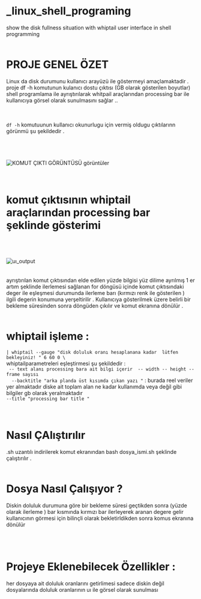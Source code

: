 <br/><br/>
# _linux_shell_programing
show the disk fullness situation with  whiptail user interface in shell programming <br/><br/>

# PROJE GENEL ÖZET 
Linux da disk durumunu kullanıcı arayüzü ile göstermeyi amaçlamaktadir .
 proje df -h komutunun kulanıcı dostu çıktısı (GB olarak gösterilen boyutlar) shell programlama ile ayrıştırılarak whitpail araçlarından processing bar ile kullanıcıya görsel olarak sunulmasını sağlar ..
 <br/><br/><br/>


`df -h` komutuunun kullanıcı okunurlugu için vermiş oldugu çıktılarınn görünmü şu şekildedir .
<br/><br/><br/><br/>
<br/>![KOMUT ÇIKTI GÖRÜNTÜSÜ görüntüler](https://miro.medium.com/max/1400/1*gOTMmsChrE6o-HdHlUQLVA.webp)<br/>
<br/><br/>

# komut çıktısının whiptail araçlarından processing bar şeklinde gösterimi <br/><br/>
<br/>![uı_output](https://miro.medium.com/max/1400/1*49ew-KgEA1GphFhNiJFpHA.webp) <br/>
<br/><br/>
ayrıştırılan komut çıktısından elde edilen yüzde bilgisi yüz dilime ayrılmış 1 er artım şeklinde ilerlemesi sağlanan for döngüsü içinde komut çıktısındaki deger ile eşleşmesi durumunda ilerleme barı (kırmızı renk ile gösterilen )  ilgili degerin konumuna yerşeltirilir . Kullanıcıya gösterilmek üzere belirli bir bekleme süresinden sonra döngüden çıkılır ve komut ekranına dönülür .
<br/><br/>
# whiptail işleme :
`| whiptail --gauge "disk doluluk oranı hesaplanana kadar  lütfen bekleyiniz! " 6 60 0 \` <br/>
  whiptailparametreleri eşleştirmesi şu şekildedir :<br/>
 ` -- text alanı processing bara ait bilgi içerir  -- width -- height -- frame sayısı`  <br/>
`   --backtitle "arka planda üst kısımda çıkan yazı " `  : burada reel veriler yer almaktadır diske ait toplam alan ne kadar kullanımda veya değil gibi bilgiler gb olarak yeralmaktadır  
   `--title "processing bar title " `   <br/>
   <br/><br/>
  # Nasıl ÇAlıştırılır 
  .sh uzantılı indirilerek komut ekranından bash dosya_ismi.sh  şeklinde çalıştırılır .
  <br/><br/>
  # Dosya Nasıl Çalışıyor ?
  Diskin doluluk durumuna göre bir bekleme süresi geçtikden sonra (yüzde olarak ilerleme ) bar kısmında kırmızı bar ilerleyerek aranan degere gelir kullanıcının görmesi için bilinçli olarak bekletirldikden sonra komus ekranına dönülür 
   
  <br/><br/>
# Projeye Eklenebilecek Özellikler :
 her dosyaya ait doluluk oranlarını getirlimesi sadece diskin değil  dosyalarında doluluk oranlarının uı ile görsel olarak sunulması 
